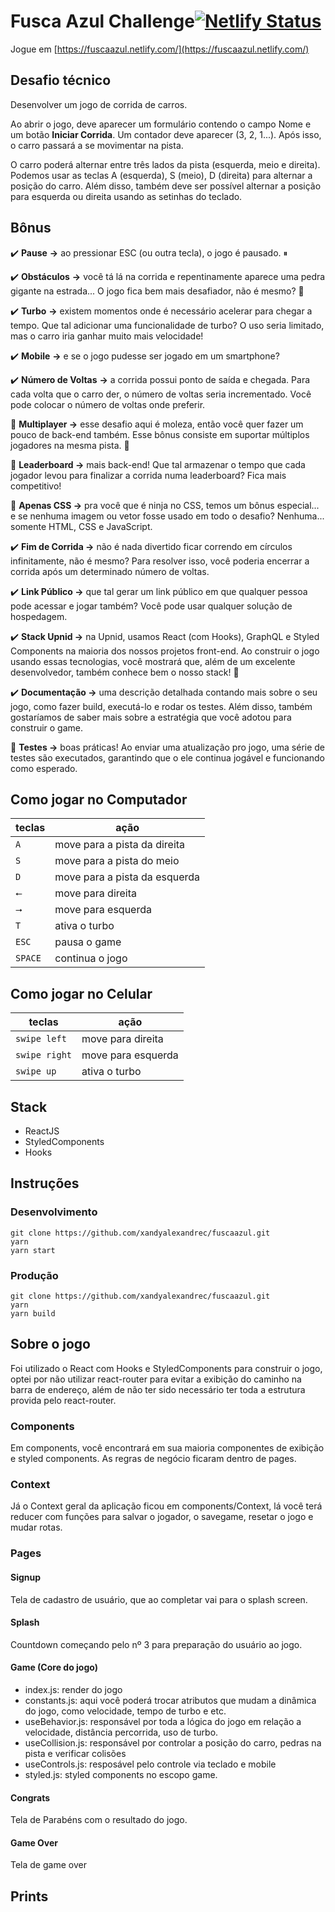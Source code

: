 # Fusca Azul Challenge[![Netlify Status](https://api.netlify.com/api/v1/badges/573ec100-e387-45b7-aa91-a2907a46a3cd/deploy-status)](https://app.netlify.com/sites/fuscaazul/deploys)

Jogue em [https://fuscaazul.netlify.com/](https://fuscaazul.netlify.com/)

## Desafio técnico

Desenvolver um jogo de corrida de carros.

Ao abrir o jogo, deve aparecer um formulário contendo o campo Nome e um botão **Iniciar Corrida**. Um contador deve aparecer (3, 2, 1...). Após isso, o carro passará a se movimentar na pista.

O carro poderá alternar entre três lados da pista (esquerda, meio e direita). Podemos usar as teclas A (esquerda), S (meio), D (direita) para alternar a posição do carro. Além disso, também deve ser possível alternar a posição para esquerda ou direita usando as setinhas do teclado.

## Bônus

✔️ **Pause** **→** ao pressionar ESC (ou outra tecla), o jogo é pausado. ⏸

✔️ **Obstáculos** **→** você tá lá na corrida e repentinamente aparece uma pedra gigante na estrada... O jogo fica bem mais desafiador, não é mesmo? 🤯

✔️ **Turbo** **→** existem momentos onde é necessário acelerar para chegar a tempo. Que tal adicionar uma funcionalidade de turbo? O uso seria limitado, mas o carro iria ganhar muito mais velocidade!

✔️ **Mobile** **→** e se o jogo pudesse ser jogado em um smartphone?

✔️ **Número de Voltas** **→** a corrida possui ponto de saída e chegada. Para cada volta que o carro der, o número de voltas seria incrementado. Você pode colocar o número de voltas onde preferir.

🚫 **Multiplayer →** esse desafio aqui é moleza, então você quer fazer um pouco de back-end também. Esse bônus consiste em suportar múltiplos jogadores na mesma pista. 👀

🚫 **Leaderboard →** mais back-end! Que tal armazenar o tempo que cada jogador levou para finalizar a corrida numa leaderboard? Fica mais competitivo!

🚫 **Apenas CSS →** pra você que é ninja no CSS, temos um bônus especial... e se nenhuma imagem ou vetor fosse usado em todo o desafio? Nenhuma... somente HTML, CSS e JavaScript.

✔️ **Fim de Corrida →** não é nada divertido ficar correndo em círculos infinitamente, não é mesmo? Para resolver isso, você poderia encerrar a corrida após um determinado número de voltas.

✔️ **Link Público →** que tal gerar um link público em que qualquer pessoa pode acessar e jogar também? Você pode usar qualquer solução de hospedagem.

✔️ **Stack Upnid →** na Upnid, usamos React (com Hooks), GraphQL e Styled Components na maioria dos nossos projetos front-end. Ao construir o jogo usando essas tecnologias, você mostrará que, além de um excelente desenvolvedor, também conhece bem o nosso stack! 🙂

✔️ **Documentação →** uma descrição detalhada contando mais sobre o seu jogo, como fazer build, executá-lo e rodar os testes. Além disso, também gostaríamos de saber mais sobre a estratégia que você adotou para construir o game.

🚫 **Testes →** boas práticas! Ao enviar uma atualização pro jogo, uma série de testes são executados, garantindo que o ele continua jogável e funcionando como esperado.

## Como jogar no Computador

|  teclas   | ação                          |
|-----------|-------------------------------|
|`A`        | move para a pista da direita  |
|`S`        | move para a pista do meio     |
|`D`        | move para a pista da esquerda |
|`⭠`        | move para direita             |
|`⭢`        | move para esquerda            |
|`T`        | ativa o turbo                 |
|`ESC`      | pausa o game                  |
|`SPACE`    | continua o jogo               |

## Como jogar no Celular

|  teclas      | ação                          |
|--------------|-------------------------------|
|`swipe left ` | move para direita             |
|`swipe right` | move para esquerda            |
|`swipe up`    | ativa o turbo                 |

## Stack

- ReactJS
- StyledComponents
- Hooks

## Instruções

### Desenvolvimento

```terminal
git clone https://github.com/xandyalexandrec/fuscaazul.git
yarn
yarn start
```

### Produção

```terminal
git clone https://github.com/xandyalexandrec/fuscaazul.git
yarn
yarn build
```

## Sobre o jogo

Foi utilizado o React com Hooks e StyledComponents para construir o jogo, optei por não utilizar react-router para evitar a exibição do caminho na barra de endereço, além de não ter sido necessário ter toda a estrutura provida pelo react-router.

### Components

Em components, você encontrará em sua maioria componentes de exibição e styled components. As regras de negócio ficaram dentro de pages.

### Context

Já o Context geral da aplicação ficou em components/Context, lá você terá reducer com funções para salvar o jogador, o savegame, resetar o jogo e mudar rotas.

### Pages

#### Signup
Tela de cadastro de usuário, que ao completar vai para o splash screen.

#### Splash
Countdown começando pelo nº 3 para preparação do usuário ao jogo.

#### Game (Core do jogo)
- index.js: render do jogo
- constants.js: aqui você poderá trocar atributos que mudam a dinâmica do jogo, como velocidade, tempo de turbo e etc.
- useBehavior.js: responsável por toda a lógica do jogo em relação a velocidade, distância percorrida, uso de turbo.
- useCollision.js: responsável por controlar a posição do carro, pedras na pista e verificar colisões
- useControls.js: resposável pelo controle via teclado e mobile
- styled.js: styled components no escopo game.

#### Congrats
Tela de Parabéns com o resultado do jogo.

#### Game Over
Tela de game over

## Prints


